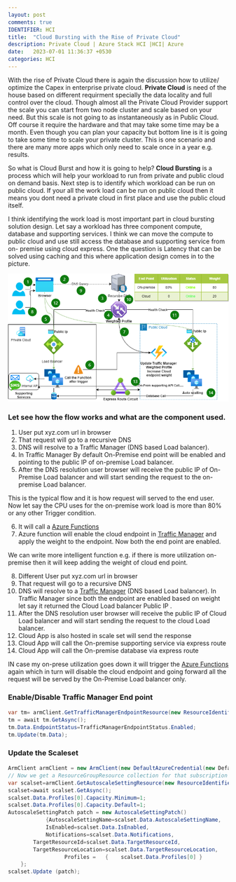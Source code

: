 ```yaml
---
layout: post
comments: true
IDENTIFIER: HCI 
title:  "Cloud Bursting with the Rise of Private Cloud"
description: Private Cloud | Azure Stack HCI |HCI| Azure
date:   2023-07-01 11:36:37 +0530
categories: HCI
---
```

With the rise of Private Cloud there is again the discussion how to utilize/ optimize the Capex in enterprise private cloud. **Private Cloud** is need of the house based on different requirment specially the data locality and full control over the cloud. Though almost all the Private Cloud Provider support the scale you can start from two node cluster and scale based on your need. But this scale is not going to as instantaneously as in Public Cloud. Off course it require the hardware and that may take some time may be a month. Even though you can plan your capacity but bottom line is it is going to take some time to scale your private cluster. This is one scenario and there are many more apps which only need to scale once in a year e.g. results.

So what is Cloud Burst and how it is going to help?
**Cloud Bursting** is a process which will help your workload to run from private and public cloud on demand basis.
Next step is to identify which workload can be run on public cloud. If your all the work load can be run on public cloud then it means you dont need a private cloud in first place and use the public cloud itself.

I think identifying the work load is most important part in cloud bursting solution design.
Let say a workload has three component compute, database and supporting services. I think we can move the compute to public cloud and use still access the database and supporting service from on- premise using cloud express.
One the question is Latency that can be solved using caching and this where application design comes in to the picture.     
 
<img alt='AWS' src='/assets/Demo.png'>

### Let see how the flow works and what are the component used.
1. User put xyz.com url in browser
2. That request will go to a recursive DNS
3. DNS will resolve to a Traffic Manager (DNS based Load balancer).
4. In Traffic Manager By default On-Premise end point will be enabled and pointing to the public IP of on-premise Load balancer.
5. After the DNS resolution user browser will receive the public IP of On-Premise Load balancer and will start sending the request to the on-premise Load balancer.

This is the typical flow and it is how request will served to the end user.
Now let say the CPU uses for the on-premise work load is more than 80% or any other Trigger condition.

6. It will call a [Azure Functions](https://azure.microsoft.com/en-us/products/functions/)
7. Azure function will enable the cloud endpoint in [Traffic Manager](https://azure.microsoft.com/en-us/products/traffic-manager/) and apply the weight to the endpoint. Now both the end point are enabled.

We can write more intelligent function e.g. if there is more utilization on-premise then it will keep adding the weight of cloud end point.

8. Different User put xyz.com url in browser
9. That request will go to a recursive DNS
10. DNS will resolve to a [Traffic Manager](https://azure.microsoft.com/en-us/products/traffic-manager/)  (DNS based Load balancer).
In Traffic Manager since both the endpoint are enabled based on weight let say it returned the Cloud Load balancer Public IP .
11. After the DNS resolution user browser will receive the public IP of Cloud Load balancer and will start sending the request to the cloud Load balancer.
12. Cloud App is also hosted in scale set will send the response
13. Cloud App will call the On-premise supporting service via express route
14. Cloud App will call the On-premise database via express route

IN case my on-prese utilization goes down it will trigger the [Azure Functions](https://azure.microsoft.com/en-us/products/functions/) again which in turn will disable the cloud endpoint and going forward all the request will be served by the On-Premise Load balancer only.

### Enable/Disable Traffic Manager End point

```c#
var tm= armClient.GetTrafficManagerEndpointResource(new ResourceIdentifier("/subscriptions/.."))
tm = await tm.GetAsync();
tm.Data.EndpointStatus=TrafficManagerEndpointStatus.Enabled;
tm.Update(tm.Data);
```
### Update the Scaleset

```c#
ArmClient armClient = new ArmClient(new DefaultAzureCredential(new DefaultAzureCredentialOptions { ManagedIdentityClientId = "" } ))
// Now we get a ResourceGroupResource collection for that subscription
var scalset=armClient.GetAutoscaleSettingResource(new ResourceIdentifier("/subscriptions/.."));
scalset=await scalset.GetAsync();
scalset.Data.Profiles[0].Capacity.Minimum=1;
scalset.Data.Profiles[0].Capacity.Default=1;
AutoscaleSettingPatch patch = new AutoscaleSettingPatch()
            {AutoscaleSettingName=scalset.Data.AutoscaleSettingName,
            IsEnabled=scalset.Data.IsEnabled,
            Notifications=scalset.Data.Notifications,
        TargetResourceId=scalset.Data.TargetResourceId,
        TargetResourceLocation=scalset.Data.TargetResourceLocation,
                  Profiles =   {    scalset.Data.Profiles[0] }
    };
scalset.Update (patch);
```



